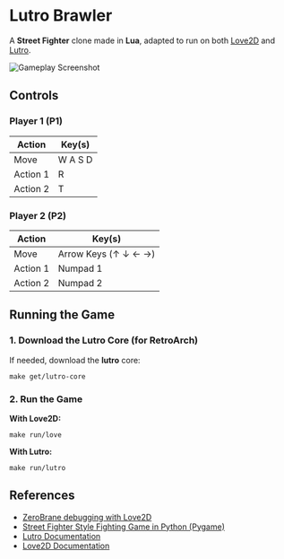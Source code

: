 # Lutro Brawler

A **Street Fighter** clone made in **Lua**, adapted to run on both [Love2D](https://love2d.org) and [Lutro](http://lutro.libretro.com).

![Gameplay Screenshot](https://github.com/user-attachments/assets/d5fee812-c1bf-459a-9e25-034702be62af)


## Controls

### Player 1 (P1)
| Action   | Key(s)  |
|----------|---------|
| Move     | W A S D |
| Action 1 | R       |
| Action 2 | T       |

### Player 2 (P2)
| Action   | Key(s)                      |
|----------|-----------------------------|
| Move     | Arrow Keys (↑ ↓ ← →)        |
| Action 1 | Numpad 1                    |
| Action 2 | Numpad 2                    |

## Running the Game

### 1. Download the Lutro Core (for RetroArch)
If needed, download the **lutro** core:
```shell
make get/lutro-core
```

### 2. Run the Game

**With Love2D:**
```shell
make run/love
```

**With Lutro:**
```shell
make run/lutro
```

## References

- [ZeroBrane debugging with Love2D](https://notebook.kulchenko.com/zerobrane/love2d-debugging)
- [Street Fighter Style Fighting Game in Python (Pygame)](https://www.youtube.com/watch?v=s5bd9KMSSW4)
- [Lutro Documentation](https://lutro.libretro.com/doc/usefullibs.html)
- [Love2D Documentation](https://love2d.org/wiki/Main_Page)
